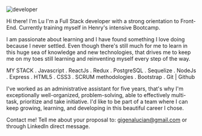 
![developer](https://user-images.githubusercontent.com/73915741/159777013-4b561257-90ea-40e6-9817-e528933800d4.jpg)






Hi there! I'm Lu
I'm a Full Stack developer with a strong orientation to Front-End. Currently training myself in Henry's intensive Bootcamp.

I am passionate about learning and I have found something I love doing because I never settled. Even though there's still much for me to learn in this huge sea of knowledge and new technologies, that drives me to keep me on my toes still learning and reinventing myself every step of the way.

MY STACK
. Javascript
. ReactJs
. Redux
. PostgreSQL
. Sequelize
. NodeJs
. Express
. HTML5
. CSS3
. SCRUM methodologies
. Bootstrap
. Git | Github

I've worked as an administrative assistant for five years, that's why I'm exceptionally well-organized, problem-solving, able to effectively multi-task, prioritize and take initiative.
I'd like to be part of a team where I can keep growing, learning, and developing in this beautiful career I chose.

Contact me! Tell me about your proposal to:
gigenalucian@gmail.com or through LinkedIn direct message.
